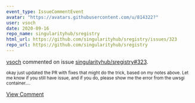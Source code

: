 ```yaml
---
event_type: IssueCommentEvent
avatar: "https://avatars.githubusercontent.com/u/814322?"
user: vsoch
date: 2020-09-16
repo_name: singularityhub/sregistry
html_url: https://github.com/singularityhub/sregistry/issues/323
repo_url: https://github.com/singularityhub/sregistry
---
```


<a href='https://github.com/vsoch' target='_blank'>vsoch</a> commented on issue <a href='https://github.com/singularityhub/sregistry/issues/323' target='_blank'>singularityhub/sregistry#323</a>.

<small>okay just updated the PR with fixes that might do the trick, based on my notes above. Let me know if you still have issue, and if you do, please show me the error from the uwsgi container....</small>

<a href='https://github.com/singularityhub/sregistry/issues/323' target='_blank'>View Comment</a>